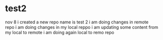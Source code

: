 # test2
nov 8 i created a new repo name is test 2
i am doing changes in remote repo 
i am doing changes in my local reppo
i am updating some content from my local to remote
i am doing again local to remo repo
